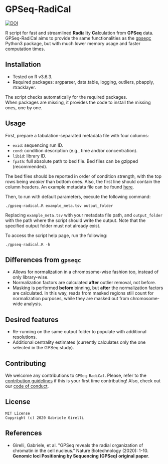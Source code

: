 # GPSeq-RadiCal

[![DOI](https://zenodo.org/badge/279701571.svg)](https://zenodo.org/badge/latestdoi/279701571)

R script for fast and streamlined **Radi**ality **Cal**culation from **GPSeq** data. GPSeq-RadiCal aims to provide the same functionalities as the [gpseqc](https://github.com/ggirelli/gpseqc) Python3 package, but with much lower memory usage and faster computation times.

## Installation

* Tested on R v3.6.3.
* Required packages: argparser, data.table, logging, outliers, pbapply, rtracklayer.

The script checks automatically for the required packages.  
When packages are missing, it provides the code to install the missing ones, one by one.

## Usage

First, prepare a tabulation-separated metadata file with four columns:

* `exid`: sequencing run ID.
* `cond`: condition description (e.g., time and/or concentration).
* `libid`: library ID.
* `fpath`: full absolute path to bed file. Bed files can be gzipped (recommended).

The bed files should be reported in order of condition strength, with the top rows being *weaker* than bottom ones. Also, the first line should contain the column headers. An example metadata file can be found [here](example_meta.tsv).

Then, to run with default parameters, execute the following command:

```
./gpseq-radical.R example_meta.tsv output_folder
```

Replacing `example_meta.tsv` with your metadata file path, and `output_folder` with the path where the script should write the output. Note that the specified output folder must not already exist.

To access the script help page, run the following:

```
./gpseq-radical.R -h
```

## Differences from `gpseqc`

* Allows for normalization in a chromosome-wise fashion too, instead of only library-wise.
* Normalization factors are calculated **after** outlier removal, not before.
* Masking is performed **before** binning, but **after** the normalization factors are calculated. In this way, reads from masked regions still count for normalization purposes, while they are masked out from chromosome-wide analysis.

## Desired features

* Re-running on the same output folder to populate with additional resolutions.
* Additional centrality estimates (currently calculates only the one selected in the GPSeq study).

## Contributing

We welcome any contributions to `GPSeq-RadiCal`. Please, refer to the [contribution guidelines](CONTRIBUTING.md) if this is your first time contributing! Also, check out our [code of conduct](CODE_OF_CONDUCT.md).

## License

```
MIT License
Copyright (c) 2020 Gabriele Girelli
```

## References

* Girelli, Gabriele, et al. "GPSeq reveals the radial organization of chromatin in the cell nucleus." Nature Biotechnology (2020): 1-10. **Genomic loci Positioning by Sequencing (GPSeq) original paper**.
